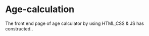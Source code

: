 # Age-calculation
The front end page of age calculator by using HTML,CSS &amp; JS has constructed..
